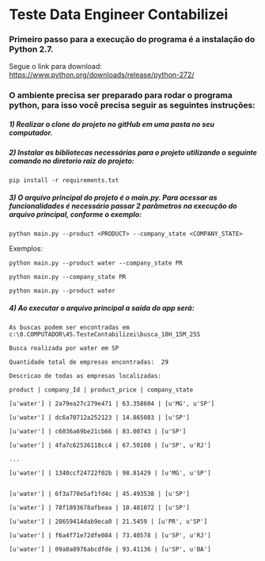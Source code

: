 # Teste Data Engineer Contabilizei

### Primeiro passo para a execução do programa é a instalação do Python 2.7. 

Segue o link para download:
  https://www.python.org/downloads/release/python-272/
  
### O ambiente precisa ser preparado para rodar o programa python, para isso você precisa seguir as seguintes instruções:

##### 1) Realizar o clone do projeto no gitHub em uma pasta no seu computador.
##### 2) Instalar as bibliotecas necessárias para o projeto utilizando o seguinte comando no diretorio raiz do projeto:


    pip install -r requirements.txt

##### 3) O arquivo principal do projeto é o main.py. Para acessar as funcionalidades é necessário passar 2 parâmetros na execução do arquivo principal, conforme o exemplo:

    
    python main.py --product <PRODUCT> --company_state <COMPANY_STATE>
 
 Exemplos:
 
    python main.py --product water --company_state PR
    
    python main.py --company_state PR
    
    python main.py --product water
  
##### 4) Ao executar o arquivo principal a saída do app será:

    As buscas podem ser encontradas em  c:\0.COMPUTADOR\45.TesteContabilizei\busca_18H_15M_25S

    Busca realizada por water em SP

    Quantidade total de empresas encontradas:  29

    Descricao de todas as empresas localizadas:

    product | company_Id | product_price | company_state

    [u'water'] | 2a79ea27c279e471 | 63.358604 | [u'MG', u'SP']

    [u'water'] | dc6a70712a252123 | 14.865083 | [u'SP']

    [u'water'] | c6036a69be21cb66 | 83.00743 | [u'SP']

    [u'water'] | 4fa7c62536118cc4 | 67.50108 | [u'SP', u'RJ']

    ...

    [u'water'] | 1340ccf24722f02b | 98.81429 | [u'MG', u'SP']


    [u'water'] | 6f3a770e5af1fd4c | 45.493538 | [u'SP']

    [u'water'] | 78f1893678afbeaa | 10.481072 | [u'SP']

    [u'water'] | 28659414dab9eca0 | 21.5459 | [u'PR', u'SP']

    [u'water'] | f6a4f71e72dfe084 | 73.40578 | [u'SP', u'RJ']

    [u'water'] | 09a8a8976abcdfde | 93.41136 | [u'SP', u'BA']

